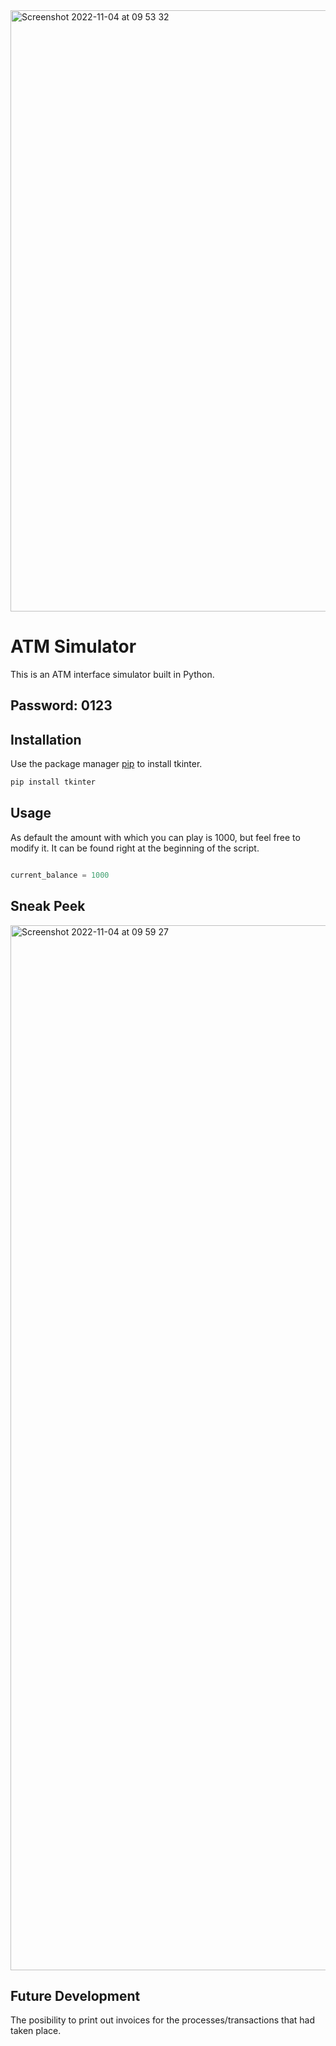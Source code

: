 <img width="962" alt="Screenshot 2022-11-04 at 09 53 32" src="https://user-images.githubusercontent.com/90323785/199922464-4f981f88-e9f7-4ac2-a746-f1af437a6ef1.png">

# ATM Simulator

This is an ATM interface simulator built in Python.


## Password: 0123



## Installation

Use the package manager [pip](https://pip.pypa.io/en/stable/) to install tkinter.

```bash
pip install tkinter
```


## Usage

As default the amount with which you can play is 1000, but feel free to modify it.
It can be found right at the beginning of the script.

```python

current_balance = 1000

```


## Sneak Peek

<img width="1672" alt="Screenshot 2022-11-04 at 09 59 27" src="https://user-images.githubusercontent.com/90323785/199924053-fbe6d44a-6313-4175-9cb6-c1b20568ec3f.png">



## Future Development

The posibility to print out invoices for the processes/transactions that had taken place.

